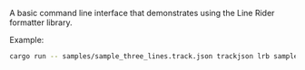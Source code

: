 A basic command line interface that demonstrates using the Line Rider formatter library.

Example:
```bash
cargo run -- samples/sample_three_lines.track.json trackjson lrb samples/sample_output.LRB
```
